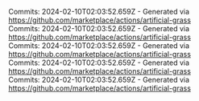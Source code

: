 Commits: 2024-02-10T02:03:52.659Z - Generated via https://github.com/marketplace/actions/artificial-grass
<br>
Commits: 2024-02-10T02:03:52.659Z - Generated via https://github.com/marketplace/actions/artificial-grass
<br>
Commits: 2024-02-10T02:03:52.659Z - Generated via https://github.com/marketplace/actions/artificial-grass
<br>
Commits: 2024-02-10T02:03:52.659Z - Generated via https://github.com/marketplace/actions/artificial-grass
<br>
Commits: 2024-02-10T02:03:52.659Z - Generated via https://github.com/marketplace/actions/artificial-grass
<br>
